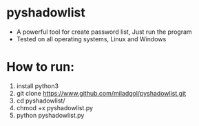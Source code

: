 # pyshadowlist
- A powerful tool for create password list, Just run the program
- Tested on all operating systems, Linux and Windows
# How to run:
1. install python3
2. git clone https://www.github.com/miladgol/pyshadowlist.git
3. cd pyshadowlist/
4. chmod +x pyshadowlist.py
5. python pyshadowlist.py
